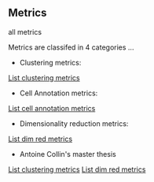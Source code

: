 ## Metrics

all metrics

Metrics are classifed in 4 categories ...

 - Clustering metrics:

[List clustering metrics](clustering.md)

- Cell Annotation metrics:

[List cell annotation metrics](cell_annotation.md)


- Dimensionality reduction metrics:

[List dim red metrics](dim_red.md)

- Antoine Collin's master thesis

[List clustering metrics](Rapport_AC_metrics/Clustering/All_Clustering_metrics.md)
[List dim red metrics](dim_red.md)

